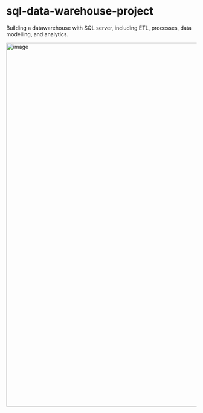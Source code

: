 # sql-data-warehouse-project
Building a datawarehouse with SQL server, including ETL, processes, data modelling, and analytics.

<img width="1233" height="963" alt="image" src="https://github.com/user-attachments/assets/3ab8da88-1f9f-49c3-b0e5-7e5793acd8b1" />



